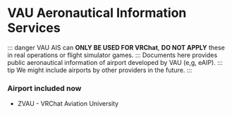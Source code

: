 # VAU Aeronautical Information Services
::: danger
VAU AIS can **ONLY BE USED FOR VRChat**, **DO NOT APPLY** these in real operations or flight simulator games.
:::
Documents here provides public aeronautical information of airport developed by VAU (e,g, eAIP).
::: tip
We might include airports by other providers in the future.
:::
### Airport included now
- ZVAU - VRChat Aviation University
